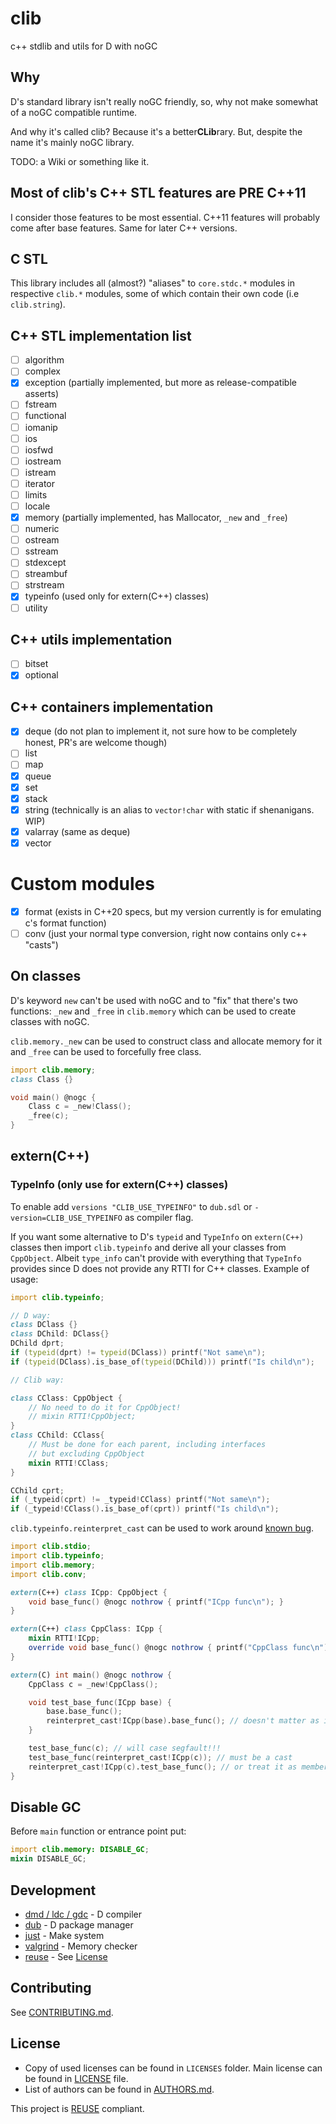 # clib
c++ stdlib and utils for D with noGC

## Why
D's standard library isn't really noGC friendly, so, why not make somewhat of a noGC compatible runtime.

And why it's called clib? Because it's a better**CLib**rary. But, despite the name it's mainly noGC library.

<!--TODO: wiki --> TODO: a Wiki or something like it.

## Most of clib's C++ STL features are PRE C++11
I consider those features to be most essential. C++11 features will probably come after base features. Same for later C++ versions.

## C STL
This library includes all (almost?) "aliases" to `core.stdc.*` modules in respective `clib.*` modules, some of which contain their own code (i.e `clib.string`).

## C++ STL implementation list
- [ ] algorithm
- [ ] complex
- [x] exception (partially implemented, but more as release-compatible asserts)
- [ ] fstream
- [ ] functional
- [ ] iomanip
- [ ] ios
- [ ] iosfwd
- [ ] iostream
- [ ] istream
- [ ] iterator
- [ ] limits
- [ ] locale
- [x] memory (partially implemented, has Mallocator, `_new` and `_free`)
- [ ] numeric
- [ ] ostream
- [ ] sstream
- [ ] stdexcept
- [ ] streambuf
- [ ] strstream
- [x] typeinfo (used only for extern(C++) classes)
- [ ] utility

## C++ utils implementation
- [ ] bitset
- [x] optional

## C++ containers implementation
- [x] deque (do not plan to implement it, not sure how to be completely honest, PR's are welcome though)
- [ ] list
- [ ] map
- [x] queue
- [x] set
- [x] stack
- [x] string (technically is an alias to `vector!char` with static if shenanigans. WIP)
- [x] valarray (same as deque)
- [x] vector

# Custom modules
- [x] format (exists in C++20 specs, but my version currently is for emulating c's format function)
- [ ] conv (just your normal type conversion, right now contains only c++ "casts")

## On classes
D's keyword `new` can't be used with noGC and to "fix" that there's two functions: `_new` and `_free` in `clib.memory` which can be used to create classes with noGC.

`clib.memory._new` can be used to construct class and allocate memory for it and `_free` can be used to forcefully free class.
```d
import clib.memory;
class Class {}

void main() @nogc {
    Class c = _new!Class();
    _free(c);
}
```

## extern(C++)
### TypeInfo (only use for extern(C++) classes)
To enable add `versions "CLIB_USE_TYPEINFO"` to `dub.sdl` or `-version=CLIB_USE_TYPEINFO` as compiler flag. 

If you want some alternative to D's `typeid` and `TypeInfo` on `extern(C++)` classes then import `clib.typeinfo` and derive all your classes from `CppObject`. Albeit `type_info` can't provide with everything that `TypeInfo` provides since D does not provide any RTTI for C++ classes. Example of usage:
```d
import clib.typeinfo;

// D way:
class DClass {}
class DChild: DClass{}
DChild dprt;
if (typeid(dprt) != typeid(DClass)) printf("Not same\n");
if (typeid(DClass).is_base_of(typeid(DChild))) printf("Is child\n");

// Clib way:

class CClass: CppObject {
    // No need to do it for CppObject!
    // mixin RTTI!CppObject;
}
class CChild: CClass{
    // Must be done for each parent, including interfaces
    // but excluding CppObject
    mixin RTTI!CClass;
}

CChild cprt;
if (_typeid(cprt) != _typeid!CClass) printf("Not same\n");
if (_typeid!CClass().is_base_of(cprt)) printf("Is child\n");
```

`clib.typeinfo.reinterpret_cast` can be used to work around [known bug](https://issues.dlang.org/show_bug.cgi?id=21690).
```d
import clib.stdio;
import clib.typeinfo;
import clib.memory;
import clib.conv;

extern(C++) class ICpp: CppObject {
    void base_func() @nogc nothrow { printf("ICpp func\n"); }
}

extern(C++) class CppClass: ICpp {
    mixin RTTI!ICpp;
    override void base_func() @nogc nothrow { printf("CppClass func\n"); }
}

extern(C) int main() @nogc nothrow {
    CppClass c = _new!CppClass();

    void test_base_func(ICpp base) {
        base.base_func();
        reinterpret_cast!ICpp(base).base_func(); // doesn't matter as it's already ICpp
    }

    test_base_func(c); // will case segfault!!!
    test_base_func(reinterpret_cast!ICpp(c)); // must be a cast
    reinterpret_cast!ICpp(c).test_base_func(); // or treat it as member
}
```

## Disable GC

Before `main` function or entrance point put:

```d
import clib.memory: DISABLE_GC;
mixin DISABLE_GC;
```

## Development
- [dmd / ldc / gdc](https://dlang.org/) - D compiler
- [dub](https://code.dlang.org/) - D package manager
- [just](https://github.com/casey/just) - Make system
- [valgrind](https://valgrind.org/) - Memory checker
- [reuse](https://reuse.software/) - See [License](#license)

## Contributing
See [CONTRIBUTING.md](CONTRIBUTING.md).

## License
- Copy of used licenses can be found in `LICENSES` folder. Main license can be found in [LICENSE](LICENSE) file.
- List of authors can be found in [AUTHORS.md](/AUTHORS.md).

This project is [REUSE](https://reuse.software/) compliant.

